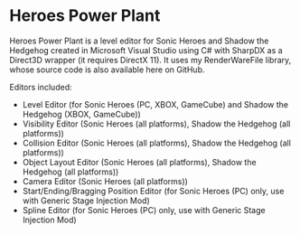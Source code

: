 # Heroes Power Plant
Heroes Power Plant is a level editor for Sonic Heroes and Shadow the Hedgehog created in Microsoft Visual Studio using C# with SharpDX as a Direct3D wrapper (it requires DirectX 11). It uses my RenderWareFile library, whose source code is also available here on GitHub.

Editors included:
*  Level Editor (for Sonic Heroes (PC, XBOX, GameCube) and Shadow the Hedgehog (XBOX, GameCube))
*  Visibility Editor (Sonic Heroes (all platforms), Shadow the Hedgehog (all platforms))
*  Collision Editor (Sonic Heroes (all platforms), Shadow the Hedgehog (all platforms))
*  Object Layout Editor (Sonic Heroes (all platforms), Shadow the Hedgehog (all platforms))
*  Camera Editor (Sonic Heroes (all platforms))
*  Start/Ending/Bragging Position Editor (for Sonic Heroes (PC) only, use with Generic Stage Injection Mod)
*  Spline Editor (for Sonic Heroes (PC) only, use with Generic Stage Injection Mod)